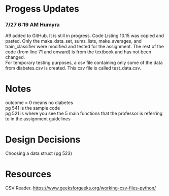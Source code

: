 # Progess Updates
### 7/27 6:19 AM Humyra
A9 added to GitHub. It is still in progress. Code Listing 10.15 was copied and pasted. Only the make_data_set, sums_lists, make_averages, and train_classifier were modified and tested for the assignment. The rest of the code (from line 71 and onward) is from the textbook and has not been changed.  
For temporary testing purposes, a csv file containing only some of the data from diabetes.csv is created. This csv file is called test_data.csv.


# Notes
outcome = 0 means no diabetes  
pg 541 is the sample code  
pg 521 is where you see the 5 main functions that the professor is referring to in the assignment guidelines 


# Design Decisions
Choosing a data struct (pg 523)


# Resources
CSV Reader. https://www.geeksforgeeks.org/working-csv-files-python/
